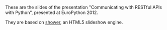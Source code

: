 These are the slides of the presentation "Communicating with RESTful APIs with Python", presented at EuroPython 2012.

They are based on [shower](https://github.com/pepelsbey/shower), an HTML5 slideshow engine.
